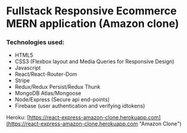# Fullstack Responsive Ecommerce MERN application (Amazon clone)

### Technologies used:

- HTML5
- CSS3 (Flexbox layout and Media Queries for Responsive Design)
- Javascript
- React/React-Router-Dom
- Stripe
- Redux/Redux Persist/Redux Thunk
- MongoDB Atlas/Mongoose 
- Node/Express (Secure api end-points)
- Firebase (user authentication and verifying idtokens)


Heroku: [https://react-express-amazon-clone.herokuapp.com](https://react-express-amazon-clone.herokuapp.com "Amazon Clone")

